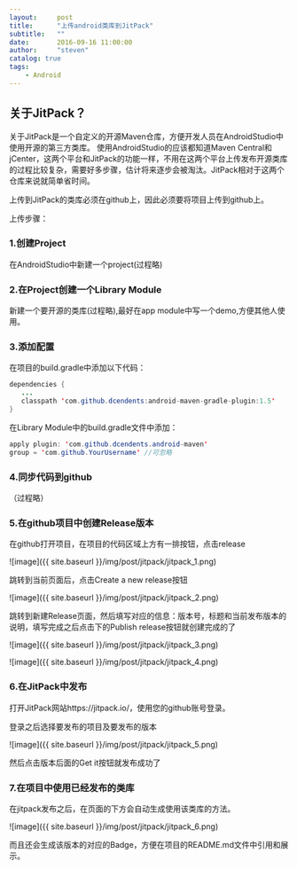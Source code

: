 ```yaml
---
layout:     post
title:      "上传android类库到JitPack"
subtitle:   ""
date:       2016-09-16 11:00:00
author:     "steven"
catalog: true
tags:
    - Android
---
```


## 关于JitPack？

关于JitPack是一个自定义的开源Maven仓库，方便开发人员在AndroidStudio中使用开源的第三方类库。
使用AndroidStudio的应该都知道Maven Central和jCenter，这两个平台和JitPack的功能一样，不用在这两个平台上传发布开源类库的过程比较复杂，需要好多步骤，估计将来逐步会被淘汰。JitPack相对于这两个仓库来说就简单省时间。

上传到JitPack的类库必须在github上，因此必须要将项目上传到github上。

上传步骤：


### 1.创建Project

在AndroidStudio中新建一个project(过程略)


### 2.在Project创建一个Library Module

新建一个要开源的类库(过程略),最好在app module中写一个demo,方便其他人使用。

### 3.添加配置

在项目的build.gradle中添加以下代码：

```java
dependencies {
   ...
   classpath 'com.github.dcendents:android-maven-gradle-plugin:1.5'
}
```

在Library Module中的build.gradle文件中添加：

```java
apply plugin: 'com.github.dcendents.android-maven'
group = 'com.github.YourUsername' //可忽略
```

### 4.同步代码到github
（过程略）


### 5.在github项目中创建Release版本

在github打开项目，在项目的代码区域上方有一排按钮，点击release

![image]({{ site.baseurl }}/img/post/jitpack/jitpack_1.png)

跳转到当前页面后，点击Create a new release按钮

![image]({{ site.baseurl }}/img/post/jitpack/jitpack_2.png)

跳转到新建Release页面，然后填写对应的信息：版本号，标题和当前发布版本的说明，填写完成之后点击下的Publish release按钮就创建完成的了

![image]({{ site.baseurl }}/img/post/jitpack/jitpack_3.png)

![image]({{ site.baseurl }}/img/post/jitpack/jitpack_4.png)


### 6.在JitPack中发布

打开JitPack网站https://jitpack.io/，使用您的github账号登录。

登录之后选择要发布的项目及要发布的版本

![image]({{ site.baseurl }}/img/post/jitpack/jitpack_5.png)

然后点击版本后面的Get it按钮就发布成功了

### 7.在项目中使用已经发布的类库

在jitpack发布之后，在页面的下方会自动生成使用该类库的方法。

![image]({{ site.baseurl }}/img/post/jitpack/jitpack_6.png)

而且还会生成该版本的对应的Badge，方便在项目的README.md文件中引用和展示。
